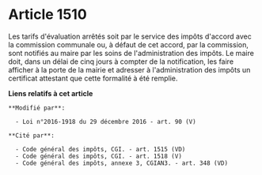 # Article 1510

Les tarifs d'évaluation arrêtés soit par le service des impôts d'accord avec la commission communale ou, à défaut de cet
accord, par la commission, sont notifiés au maire par les soins de l'administration des impôts. Le maire doit, dans un délai
de cinq jours à compter de la notification, les faire afficher à la porte de la mairie et adresser à l'administration des
impôts un certificat attestant que cette formalité à été remplie.

**Liens relatifs à cet article**

	**Modifié par**:

	  - Loi n°2016-1918 du 29 décembre 2016 - art. 90 (V)

	**Cité par**:

	  - Code général des impôts, CGI. - art. 1515 (VD)
	  - Code général des impôts, CGI. - art. 1518 (V)
	  - Code général des impôts, annexe 3, CGIAN3. - art. 348 (VD)
